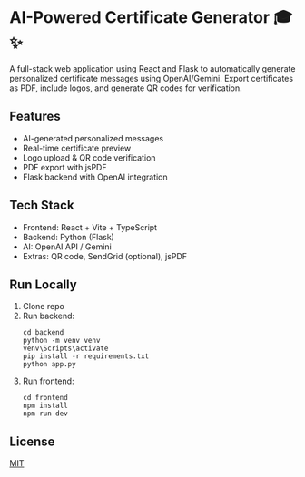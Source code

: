 # AI-Powered Certificate Generator 🎓✨

A full-stack web application using React and Flask to automatically generate personalized certificate messages using OpenAI/Gemini. Export certificates as PDF, include logos, and generate QR codes for verification.

## Features
- AI-generated personalized messages
- Real-time certificate preview
- Logo upload & QR code verification
- PDF export with jsPDF
- Flask backend with OpenAI integration

## Tech Stack
- Frontend: React + Vite + TypeScript
- Backend: Python (Flask)
- AI: OpenAI API / Gemini
- Extras: QR code, SendGrid (optional), jsPDF

## Run Locally
1. Clone repo
2. Run backend:
    ```
    cd backend
    python -m venv venv
    venv\Scripts\activate
    pip install -r requirements.txt
    python app.py
    ```
3. Run frontend:
    ```
    cd frontend
    npm install
    npm run dev
    ```

## License
[MIT](LICENSE)

